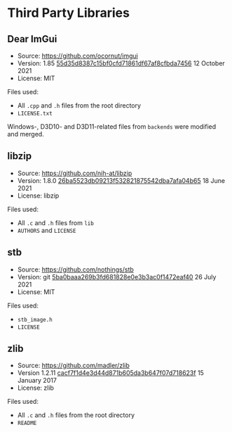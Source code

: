 # Third Party Libraries



## Dear ImGui

* Source: https://github.com/ocornut/imgui
* Version: 1.85 [55d35d8387c15bf0cfd71861df67af8cfbda7456](https://github.com/ocornut/imgui/commit/55d35d8387c15bf0cfd71861df67af8cfbda7456) 12 October 2021
* License: MIT

Files used:

* All `.cpp` and `.h` files from the root directory
* `LICENSE.txt`

Windows-, D3D10- and D3D11-related files from `backends` were modified and merged.



## libzip

* Source: https://github.com/nih-at/libzip
* Version: 1.8.0 [26ba5523db09213f532821875542dba7afa04b65](https://github.com/nih-at/libzip/commit/26ba5523db09213f532821875542dba7afa04b65) 18 June 2021
* License: libzip

Files used:

* All `.c` and `.h` files from `lib`
* `AUTHORS` and `LICENSE`



## stb

* Source: https://github.com/nothings/stb
* Version: git [5ba0baaa269b3fd681828e0e3b3ac0f1472eaf40](https://github.com/nothings/stb/commit/5ba0baaa269b3fd681828e0e3b3ac0f1472eaf40) 26 July 2021
* License: MIT

Files used:

* `stb_image.h`
* `LICENSE`



## zlib

* Source: https://github.com/madler/zlib
* Version 1.2.11 [cacf7f1d4e3d44d871b605da3b647f07d718623f](https://github.com/madler/zlib/commit/cacf7f1d4e3d44d871b605da3b647f07d718623f) 15 January 2017
* License: zlib

Files used:

* All `.c` and `.h` files from the root directory
* `README`
